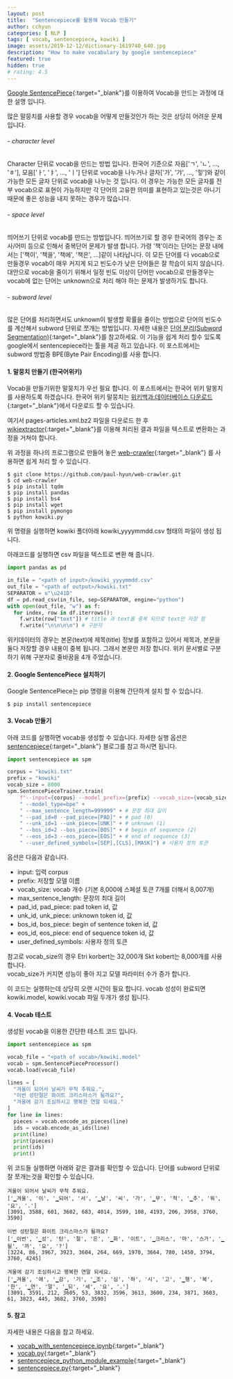 ```yaml
---
layout: post
title:  "Sentencepiece를 활용해 Vocab 만들기"
author: cchyun
categories: [ NLP ]
tags: [ vocab, sentencepiece, kowiki ]
image: assets/2019-12-12/dictionary-1619740_640.jpg
description: "How to make vocabulary by google sentencepiece"
featured: true
hidden: true
# rating: 4.5
---
```


[Google SentencePiece](https://github.com/google/sentencepiece){:target="_blank"}를 이용하여 Vocab을 만드는 과정에 대한 설명 입니다.

많은 말뭉치를 사용할 경우 vocab을 어떻게 만들것인가 하는 것은 상당히 어려운 문제 입니다.

###### - character level

Character 단위로 vocab을 만드는 방법 입니다. 한국어 기준으로 자음['ㄱ', 'ㄴ', ..., 'ㅎ'], 모음['ㅏ', 'ㅑ', ..., 'ㅣ'] 단위로 vocab을 나누거나 글자['가', '갸', ..., '힣']와 같이 가능한 모든 글자 단위로 vocab을 나누는 것 입니다. 이 경우는 가능한 모든 글자를 전부 vocab으로 표현이 가능하지만 각 단어의 고유한 의미를 표현하고 있는것은 아니기 때문에 좋은 성능을 내지 못하는 경우가 많습니다.

###### - space level

띄어쓰기 단위로 vocab를 만드는 방법입니다. 띄어쓰기로 할 경우 한국어의 경우는 조사/어미 등으로 인해서 중복단어 문제가 발생 합니다. 가령 '책'이라는 단어는 문장 내에서는 ['책이', '책을', '책에', '책은', ...]같이 나타납니다. 이 모든 단어를 다 vocab으로 만들경우 vocab이 매우 커지게 되고 빈도수가 낮은 단어들은 잘 학습이 되지 않습니다. 대안으로 vocab을 줄이기 위해서 일정 빈도 이상이 단어만 vocab으로 만들경우는 vocab에 없는 단어는 unknown으로 처리 해야 하는 문제가 발생하기도 합니다. 

###### - subword level

많은 단어를 처리하면서도 unknown이 발생할 확률을 줄이는 방법으로 단어의 빈도수를 계산해서 subword 단위로 쪼개는 방법입니다. 자세한 내용은 [단어 분리(Subword Segmentation)](https://wikidocs.net/22592){:target="_blank"}를 참고하세요. 이 기능을 쉽게 처리 할수 있도록 google에서 sentencepiece라는 툴을 제공 하고 있습니다. 이 포스트에서는 subword 방법중 BPE(Byte Pair Encoding)를 사용 합니다. 


#### 1. 말뭉치 만들기 (한국어위키)

Vocab을 만들기위한 말뭉치가 우선 필요 합니다. 이 포스트에서는 한국어 위키 말몽치를 사용하도록 하겠습니다. 한국어 위키 말뭉치는 [위키백과:데이터베이스 다운로드](https://ko.wikipedia.org/wiki/%EC%9C%84%ED%82%A4%EB%B0%B1%EA%B3%BC:%EB%8D%B0%EC%9D%B4%ED%84%B0%EB%B2%A0%EC%9D%B4%EC%8A%A4_%EB%8B%A4%EC%9A%B4%EB%A1%9C%EB%93%9C){:target="_blank"}에서 다운로드 할 수 있습니다.

여기서 pages-articles.xml.bz2 파일을 다운로드 한 후 [wikiextractor](https://github.com/attardi/wikiextractor){:target="_blank"}를 이용해 처리된 결과 파일을 텍스트로 변환화는 과정을 거쳐야 합니다.

위 과정을 하나의 프로그램으로 만들어 놓은 [web-crawler](https://github.com/paul-hyun/web-crawler){:target="_blank"} 를 사용하면 쉽게 처리 할 수 있습니다.

```code
$ git clone https://github.com/paul-hyun/web-crawler.git
$ cd web-crawler
$ pip install tqdm
$ pip install pandas
$ pip install bs4
$ pip install wget
$ pip install pymongo
$ python kowiki.py
```

위 명령을 실행하면 kowiki 폴더아래 kowiki_yyyymmdd.csv 형태의 파일이 생성 됩니다.

아래코드를 실행하면 csv 파일을 텍스트로 변환 해 줍니다.

```python
import pandas as pd

in_file = "<path of input>/kowiki_yyyymmdd.csv"
out_file = "<path of output>/kowiki.txt"
SEPARATOR = u"\u241D"
df = pd.read_csv(in_file, sep=SEPARATOR, engine="python")
with open(out_file, "w") as f:
  for index, row in df.iterrows():
    f.write(row["text"]) # title 과 text를 중복 되므로 text만 저장 함
    f.write("\n\n\n\n") # 구분자
```

위키데이터의 경우는 본몬(text)에 제목(title) 정보를 포함하고 있어서 제목과, 본문을 둘다 저장할 경우 내용이 중복 됩니다. 그래서 본문만 저장 합니다. 위키 문서별로 구분하기 위해 구분자로 줄바꿈을 4개 주었습니다.


#### 2. Google SentencePiece 설치하기

Google SentencePiece는 pip 명령을 이용해 간단하게 설치 할 수 있습니다.

```code
$ pip install sentencepiece
```


#### 3. Vocab 만들기

아래 코드를 실행하면 vocab을 생성할 수 있습니다.
자세한 실행 옵션은 [sentencepiece](https://github.com/google/sentencepiece){:target="_blank"} 블로그를 참고 하시면 됩니다.

```python
import sentencepiece as spm

corpus = "kowiki.txt"
prefix = "kowiki"
vocab_size = 8000
spm.SentencePieceTrainer.train(
    f"--input={corpus} --model_prefix={prefix} --vocab_size={vocab_size + 7}" + 
    " --model_type=bpe" +
    " --max_sentence_length=999999" + # 문장 최대 길이
    " --pad_id=0 --pad_piece=[PAD]" + # pad (0)
    " --unk_id=1 --unk_piece=[UNK]" + # unknown (1)
    " --bos_id=2 --bos_piece=[BOS]" + # begin of sequence (2)
    " --eos_id=3 --eos_piece=[EOS]" + # end of sequence (3)
    " --user_defined_symbols=[SEP],[CLS],[MASK]") # 사용자 정의 토큰
```

옵션은 다음과 같습니다.
- input: 입력 corpus
- prefix: 저장할 모델 이름
- vocab_size: vocab 개수 (기본 8,000에 스페셜 토큰 7개를 더해서 8,007개)
- max_sentence_length: 문장의 최대 길이
- pad_id, pad_piece: pad token id, 값
- unk_id, unk_piece: unknown token id, 값
- bos_id, bos_piece: begin of sentence token id, 값
- eos_id, eos_piece: end of sequence token id, 값
- user_defined_symbols: 사용자 정의 토큰

참고로 vocab_size의 경우 Etri korbert는 32,000개 Skt kobert는 8,000개를 사용 합니다.  
vocab_size가 커지면 성능이 좋아 지고 모델 파라미터 수가 증가 합니다.

이 코드는 실행하는데 상당히 오랜 시간이 필요 합니다.
vocab 성성이 완료되면 kowiki.model, kowiki.vocab 파일 두개가 생성 됩니다.


#### 4. Vocab 테스트

생성된 vocab을 이용한 간단한 테스트 코드 입니다.
```python
import sentencepiece as spm

vocab_file = "<path of vocab>/kowiki.model"
vocab = spm.SentencePieceProcessor()
vocab.load(vocab_file)

lines = [
  "겨울이 되어서 날씨가 무척 추워요.",
  "이번 성탄절은 화이트 크리스마스가 될까요?",
  "겨울에 감기 조심하시고 행복한 연말 되세요."
]
for line in lines:
  pieces = vocab.encode_as_pieces(line)
  ids = vocab.encode_as_ids(line)
  print(line)
  print(pieces)
  print(ids)
  print()
```

위 코드들 실행하면 아래와 같은 결과를 확인할 수 있습니다. 단어를 subword 단위로 잘 쪼개는것을 확인할 수 있습니다.

```code
겨울이 되어서 날씨가 무척 추워요.
['▁겨울', '이', '▁되어', '서', '▁날', '씨', '가', '▁무', '척', '▁추', '워', '요', '.']
[3091, 3588, 601, 3602, 683, 4014, 3599, 108, 4193, 206, 3958, 3760, 3590]

이번 성탄절은 화이트 크리스마스가 될까요?
['▁이번', '▁성', '탄', '절', '은', '▁화', '이트', '▁크리스', '마', '스가', '▁될', '까', '요', '?']
[3224, 86, 3967, 3923, 3604, 264, 669, 1970, 3664, 780, 1450, 3794, 3760, 4245]

겨울에 감기 조심하시고 행복한 연말 되세요.
['▁겨울', '에', '▁감', '기', '▁조', '심', '하', '시', '고', '▁행', '복', '한', '▁연', '말', '▁되', '세', '요', '.']
[3091, 3591, 212, 3605, 53, 3832, 3596, 3613, 3600, 234, 3871, 3603, 61, 3823, 445, 3682, 3760, 3590]
```


#### 5. 참고

자세한 내용은 다음을 참고 하세요.

- [vocab_with_sentencepiece.ipynb](https://github.com/paul-hyun/transformer-evolution/blob/master/tutorial/vocab_with_sentencepiece.ipynb){:target="_blank"}
- [vocab.py](https://github.com/paul-hyun/transformer-evolution/blob/master/vocab.py){:target="_blank"}
- [sentencepiece_python_module_example](https://github.com/google/sentencepiece/blob/master/python/sentencepiece_python_module_example.ipynb){:target="_blank"}
- [sentencepiece.py](https://github.com/google/sentencepiece/blob/master/python/sentencepiece.py){:target="_blank"}

